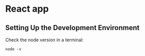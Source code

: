 # React app

## Setting Up the Development Environment 

Check the node version in a terminal:

```shell
node -v
```
